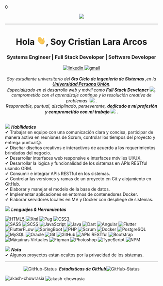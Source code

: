 0<p align="center">
  <img src="https://github.com/thompsonemerson/thompsonemerson/raw/master/cover-thompson.png" height="200"/>
</p>
<hr>
<h1 align="center"> Hola <img src="https://raw.githubusercontent.com/ABSphreak/ABSphreak/master/gifs/Hi.gif" width="30px">, Soy Cristian Lara Arcos </h1>
<h3 align="center">Systems Engineer | Full Stack Developer | Software Developer</h3>
<p align="center">
<a href="https://linkedin.com/in/abdoachhoubi" target="_blank">
  <img src=https://img.shields.io/badge/linkedin-%2300acee.svg?color=405DE6&style=for-the-badge&logo=linkedin&logoColor=white alt=linkedin style="margin-bottom: 5px;" />
</a>
<a href="https://mail.google.com/mail/u/3/#inbox" target="_blank">
  <img src=https://img.shields.io/badge/gmail-%2300acee.svg?color=D14836&style=for-the-badge&logo=gmail&logoColor=white alt=gmail style="margin-bottom: 5px;" />
</a>
</p>
</p>


<p align="center">
  <em>
    Soy estudiante universitario del <b>6to Ciclo de Ingeniería de Sistemas </b>,en la <a href="https://upeu.edu.pe"> <b>Universidad Peruana Unión</b></a>. <br>
    Especializado en el desarrollo web y móvil como <b>Full Stack Developer</b> <img src="https://github.com/TheDudeThatCode/TheDudeThatCode/blob/master/Assets/Developer.gif" width="30px">, comprometido con el aprendizaje continuo y la resolución creativa de problemas &nbsp;<img src="https://github.com/TheDudeThatCode/TheDudeThatCode/blob/master/Assets/Designer.gif" width="36px">&nbsp.<br>Responsable, puntual, disciplinado, perseverante, <b>dedicado a mi profesión y comprometido con mi trabajo</b>
     <img src="https://github.com/TheDudeThatCode/TheDudeThatCode/blob/master/Assets/Medal.gif" width="20px">&nbsp.
  </em> 
  <br>
  <br>

 
<img src="https://media.giphy.com/media/ObNTw8Uzwy6KQ/giphy.gif" width="30px">&nbsp;***Habilidades***<br>
✔ Trabajar en equipo con una comunicación clara y concisa, participar de manera activa en reuniones de Scrum, controlar los tiempos del proyecto y entrega puntual😉. <br>
✔ Diseñar diseños creativos e interactivos de acuerdo a los requerimientos brindados del negocio. <br>
✔ Desarrollar interfaces web responsive e interfaces móviles UI/UX. <br>
✔ Desarrollar la lógica y funcionalidad de los sistemas en APIs RESTful usando ORM. <br>
✔ Consumir e integrar APIs RESTful en los sistemas. <br>
✔ Controlar las versiones y ramas de un proyecto en Git y alojamiento en GitHub. <br>
✔ Elaborar y manejar el modelo de la base de datos. <br>
✔ Implementar aplicaciones en entornos de contenedores Docker. <br>
✔ Elaborar servidores locales en MV y Docker con despliege de sistemas. <br>


<img src="https://media.giphy.com/media/ObNTw8Uzwy6KQ/giphy.gif" width="30px">&nbsp;***Lenguajes & Herramientas***
<p align="left">

  ![HTML5](https://img.shields.io/badge/html5-%23E34F26.svg?style=for-the-badge&logo=html5&logoColor=white) 
  ![Xml](https://img.shields.io/badge/xml-%23E34F26.svg?style=for-the-badge&logo=xml5&logoColor=white) 
  ![Pug](https://img.shields.io/badge/pug-%23E34F26.svg?style=for-the-badge&logo=pug5&logoColor=white) 
  ![CSS3](https://img.shields.io/badge/css3-%231572B6.svg?style=for-the-badge&logo=css3&logoColor=white)  
  ![SASS](https://img.shields.io/badge/SASS-hotpink.svg?style=for-the-badge&logo=SASS&logoColor=white) 
  ![SCSS](https://img.shields.io/badge/SCSS-hotpink.svg?style=for-the-badge&logo=SCSS&logoColor=white) 
  ![JavaScript](https://img.shields.io/badge/javascript-%23323330.svg?style=for-the-badge&logo=javascript&logoColor=%23F7DF1E) 
  ![Java](https://img.shields.io/badge/java-%23323330.svg?style=for-the-badge&logo=java&logoColor=%23F7DF1E) 
  ![Dart](https://img.shields.io/badge/dart-%2320232a.svg?style=for-the-badge&logo=dart&logoColor=%2361DAFB)
  ![Angular](https://img.shields.io/badge/Angular-%23CB3837.svg?style=for-the-badge&logo=angular&logoColor=white)
  ![Flutter](https://img.shields.io/badge/flutter-%23563D7C.svg?style=for-the-badge&logo=flutter&logoColor=white)
  ![FlutterFLow](https://img.shields.io/badge/flutterflow-%23563D7C.svg?style=for-the-badge&logo=flutterflow&logoColor=white)
  ![SpringBoot](https://img.shields.io/badge/SpringBoot-%234ea94b.svg?style=for-the-badge&logo=springboot&logoColor=white)
  ![PHP](https://img.shields.io/badge/PHP-%23CB3837.svg?style=for-the-badge&logo=php&logoColor=white)
  ![Scrum](https://img.shields.io/badge/scrum-%2320232a.svg?style=for-the-badge&logo=scrum&logoColor=%2361DAFB) 
  ![Docker](https://img.shields.io/badge/Docker-%2300C4CC.svg?style=for-the-badge&logo=Docker&logoColor=white) 
  ![PostgreSQL](https://img.shields.io/badge/postgresql-%23323330.svg?style=for-the-badge&logo=postgresql&logoColor=%23F7DF1E) 
  ![MySQL](https://img.shields.io/badge/mysql-%23323330.svg?style=for-the-badge&logo=mysql&logoColor=%23F7DF1E) 
  ![Oracle](https://img.shields.io/badge/oracle-%23323330.svg?style=for-the-badge&logo=oracle&logoColor=%23F7DF1E) 
  ![Git](https://img.shields.io/badge/git-%2320232a.svg?style=for-the-badge&logo=git&logoColor=%2361DAFB) 
  ![GitHub](https://img.shields.io/badge/github-%2320232a.svg?style=for-the-badge&logo=github&logoColor=%2361DAFB) 
  ![APIs RESTful](https://img.shields.io/badge/APIsRESTful-%234ea94b.svg?style=for-the-badge&logo=apisrestful&logoColor=white)
  ![Bootstrap](https://img.shields.io/badge/bootstrap-%23563D7C.svg?style=for-the-badge&logo=bootstrap&logoColor=white) 
  ![Máquinas Virtuales](https://img.shields.io/badge/maquinasvirtuales-%2338B2AC.svg?style=for-the-badge&logo=maquinasvirtuales&logoColor=white) 
  ![Figman](https://img.shields.io/badge/figman-%2320232a.svg?style=for-the-badge&logo=figman&logoColor=%2361DAFB) 
  ![Photoshop](https://img.shields.io/badge/photoshop-%2320232a.svg?style=for-the-badge&logo=photoshop&logoColor=%2361DAFB) 
  ![TypeScript](https://img.shields.io/badge/typescript-%231572B6.svg?style=for-the-badge&logo=typescript&logoColor=white) 
  ![NPM](https://img.shields.io/badge/NPM-%23CB3837.svg?style=for-the-badge&logo=npm&logoColor=white)
<br>


<img src="https://media.giphy.com/media/ObNTw8Uzwy6KQ/giphy.gif" width="30px">&nbsp;***Nota***<br>
✔ Algunos proyectos están ocultos por la privacidad de los sistemas.



<hr>
<p align="center">
 <img src="https://media.giphy.com/media/8UHRm5oY4k4FDxq5QG/giphy.gif" width="30px" alt="GitHub-Status"/>&nbsp;<i><b>
Estadísticas de GitHub</b></i><img src="https://media.giphy.com/media/8UHRm5oY4k4FDxq5QG/giphy.gif" width="30px" alt="GitHub-Status"/></p>
<p><img align="left" src="https://github-readme-stats.vercel.app/api/top-langs?username=CrisLara-Dev&show_icons=true&locale=es&layout=compact&theme=tokyonight" alt="akash-chowrasia" /></p>
<p>&nbsp;<img align="center" src="https://github-readme-stats.vercel.app/api?username=CrisLara-Dev&show_icons=true&locale=es&theme=tokyonight" alt="akash-chowrasia" width="410" /></p>

